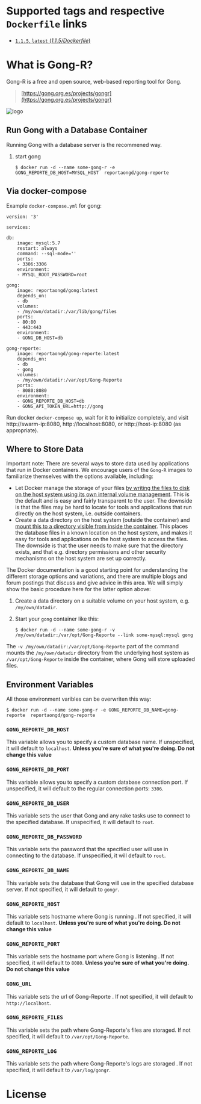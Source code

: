# Supported tags and respective `Dockerfile` links

- [`1.1.5`, `latest`  (*1.1.5/Dockerfile*)](https://github.com/ReportaONGD/gong-reporte-container/tree/master/1.1.5/Dockerfile)

# What is Gong-R?

Gong-R is a free and open source, web-based reporting tool for Gong.

> [https://gong.org.es/projects/gongr](https://gong.org.es/projects/gongr)

![logo](http://gong.es/IMG/siteon0.png)

## Run Gong with a Database Container

Running Gong with a database server is the recommened way.

1.	start gong

	```console
	$ docker run -d --name some-gong-r -e GONG_REPORTE_DB_HOST=MYSQL_HOST  reportaongd/gong-reporte
	```

## Via docker-compose
Example `docker-compose.yml` for gong:


```console
version: '3'

services:

db:
	image: mysql:5.7
	restart: always
	command: --sql-mode=''
	ports:
	- 3306:3306
	environment:
	- MYSQL_ROOT_PASSWORD=root

gong:
	image: reportaongd/gong:latest
	depends_on:
	- db
	volumes:
	- /my/own/datadir:/var/lib/gong/files
	ports:
	- 80:80
	- 443:443
	environment:
	- GONG_DB_HOST=db

gong-reporte:
	image: reportaongd/gong-reporte:latest
	depends_on:
	- db
	- gong
	volumes:
	- /my/own/datadir:/var/opt/Gong-Reporte
	ports:
	- 8080:8080
	environment:
	- GONG_REPORTE_DB_HOST=db
	- GONG_API_TOKEN_URL=http://gong
```
Run docker `docker-compose up`, wait for it to initialize completely, and visit http://swarm-ip:8080, http://localhost:8080, or http://host-ip:8080 (as appropriate).


## Where to Store Data

Important note: There are several ways to store data used by applications that run in Docker containers. We encourage users of the `Gong-R` images to familiarize themselves with the options available, including:

-	Let Docker manage the storage of your files [by writing the files to disk on the host system using its own internal volume management](https://docs.docker.com/engine/tutorials/dockervolumes/#adding-a-data-volume). This is the default and is easy and fairly transparent to the user. The downside is that the files may be hard to locate for tools and applications that run directly on the host system, i.e. outside containers.
-	Create a data directory on the host system (outside the container) and [mount this to a directory visible from inside the container](https://docs.docker.com/engine/tutorials/dockervolumes/#mount-a-host-directory-as-a-data-volume). This places the database files in a known location on the host system, and makes it easy for tools and applications on the host system to access the files. The downside is that the user needs to make sure that the directory exists, and that e.g. directory permissions and other security mechanisms on the host system are set up correctly.

The Docker documentation is a good starting point for understanding the different storage options and variations, and there are multiple blogs and forum postings that discuss and give advice in this area. We will simply show the basic procedure here for the latter option above:

1.	Create a data directory on a suitable volume on your host system, e.g. `/my/own/datadir`.
2.	Start your `gong` container like this:

	```console
	$ docker run -d --name some-gong-r -v /my/own/datadir:/var/opt/Gong-Reporte --link some-mysql:mysql gong
	```

The `-v /my/own/datadir:/var/opt/Gong-Reporte` part of the command mounts the `/my/own/datadir` directory from the underlying host system as `/var/opt/Gong-Reporte` inside the container, where Gong will store uploaded files.

## Environment Variables

All those environment varibles can be overwriten this way:

```console
$ docker run -d --name some-gong-r -e GONG_REPORTE_DB_NAME=gong-reporte  reportaongd/gong-reporte
```

### `GONG_REPORTE_DB_HOST`

This variable allows you to specify a custom database name. If unspecified, it will default to `localhost`. **Unless you're sure of what you're doing. Do not change this value**

### `GONG_REPORTE_DB_PORT`

This variable allows you to specify a custom database connection port. If unspecified, it will default to the regular connection ports: `3306`.

### `GONG_REPORTE_DB_USER`

This variable sets the user that Gong and any rake tasks use to connect to the specified database. If unspecified, it will default to `root`.

### `GONG_REPORTE_DB_PASSWORD`

This variable sets the password that the specified user will use in connecting to the database. If unspecified, it will default to `root`.

### `GONG_REPORTE_DB_NAME`

This variable sets the database that Gong will use in the specified database server. If not specified, it will default to `gongr`.

### `GONG_REPORTE_HOST`

This variable sets hostname where Gong is running . If not specified, it will default to `localhost`. **Unless you're sure of what you're doing. Do not change this value**

### `GONG_REPORTE_PORT`

This variable sets the hostname port where Gong is listening . If not specified, it will default to `8080`. **Unless you're sure of what you're doing. Do not change this value**


### `GONG_URL`

This variable sets the url of Gong-Reporte . If not specified, it will default to `http://localhost`. 

### `GONG_REPORTE_FILES`

This variable sets the path where Gong-Reporte's files are storaged. If not specified, it will default to `/var/opt/Gong-Reporte`.

### `GONG_REPORTE_LOG`

This variable sets the path where Gong-Reporte's logs are storaged . If not specified, it will default to `/var/log/gongr`. 



# License



